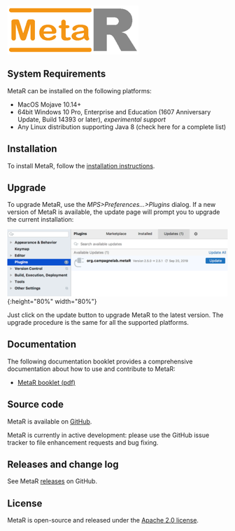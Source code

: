 
![MetaR logo](images/MetaR-logo-4-SMALL-300x111.png)

## System Requirements 

MetaR can be installed on the following platforms:
* MacOS Mojave 10.14+
* 64bit Windows 10 Pro, Enterprise and Education (1607 Anniversary Update, Build 14393 or later), *experimental support*
* Any Linux distribution supporting Java 8 (check here for a complete list)

## Installation

To install MetaR, follow the [installation instructions](INSTALL.md).  

## Upgrade
To upgrade MetaR, use the _MPS&gt;Preferences...&gt;Plugins_ dialog. If a new version of MetaR is available, the update page will prompt you to upgrade the current installation:

![UpdateMetaR](./images/UpdateMetaR.png){:height="80%" width="80%"}

Just click on the update button to upgrade MetaR to the latest version.
The upgrade procedure is the same for all the supported platforms.

## Documentation
The following documentation booklet provides a comprehensive documentation about how to use and contribute to MetaR:
 * [MetaR booklet (pdf)](booklet/MetaR_booklet.pdf)


## Source code
MetaR is available on [GitHub](https://github.com/MetaR-Projects/MetaR).

MetaR is currently in active development: please use the GitHub issue tracker to file enhancement requests and bug fixing.

## Releases and change log
See MetaR [releases](https://github.com/MetaR-Projects/MetaR/releases) on GitHub.

## License
MetaR is open-source and released under the [Apache 2.0 license](http://www.apache.org/licenses/LICENSE-2.0).

